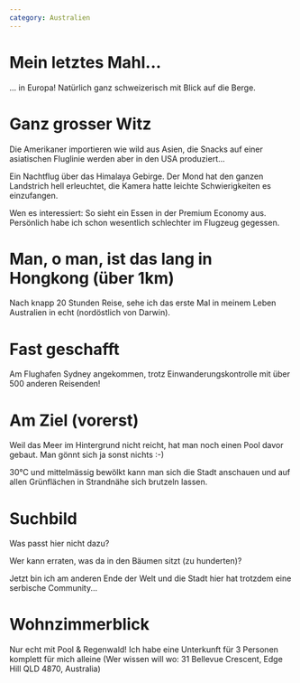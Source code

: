 ```yaml
---
category: Australien
---
```

# Mein letztes Mahl... #

... in Europa! Natürlich ganz schweizerisch mit Blick auf die Berge.

# Ganz grosser Witz #

Die Amerikaner importieren wie wild aus Asien, die Snacks auf einer
asiatischen Fluglinie werden aber in den USA produziert...


Ein Nachtflug über das Himalaya Gebirge. Der Mond hat den ganzen Landstrich
hell erleuchtet, die Kamera hatte leichte Schwierigkeiten es einzufangen.


Wen es interessiert: So sieht ein Essen in der Premium Economy aus.
Persönlich habe ich schon wesentlich schlechter im Flugzeug gegessen.

# Man, o man, ist das lang in Hongkong (über 1km) #

Nach knapp 20 Stunden Reise, sehe ich das erste Mal in meinem Leben Australien in echt (nordöstlich von Darwin).

# Fast geschafft #

Am Flughafen Sydney angekommen, trotz Einwanderungskontrolle mit über 500 anderen Reisenden!

# Am Ziel (vorerst) #

Weil das Meer im Hintergrund nicht reicht, hat man noch einen Pool davor gebaut.
Man gönnt sich ja sonst nichts :-)

30°C und mittelmässig bewölkt kann man sich die Stadt anschauen und auf allen
Grünflächen in Strandnähe sich brutzeln lassen.

# Suchbild #

Was passt hier nicht dazu?

Wer kann erraten, was da in den Bäumen sitzt (zu hunderten)?

Jetzt bin ich am anderen Ende der Welt und die Stadt hier hat trotzdem eine serbische Community...

# Wohnzimmerblick #

Nur echt mit Pool & Regenwald! Ich habe eine Unterkunft für 3 Personen komplett
für mich alleine (Wer wissen will wo: 31 Bellevue Crescent, Edge Hill QLD 4870, Australia)
